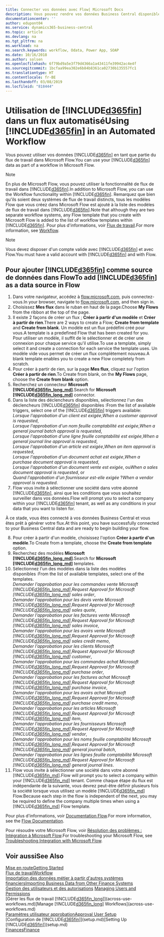 ```yaml
---
title: Connecter vos données avec Flow| Microsoft Docs
description: Vous pouvez rendre vos données Business Central disponibles sous forme de source de données et spécifier une URL OData de vos services Web pour générer un flux de travail automatisé.
documentationcenter: ''
author: edupont04
ms.service: dynamics365-business-central
ms.topic: article
ms.devlang: na
ms.tgt_pltfrm: na
ms.workload: na
ms.search.keywords: workflow, Odata, Power App, SOAP
ms.date: 10/16/2018
ms.author: solsen
ms.openlocfilehash: 6f79bd9a5e3f79d4366a1a43411fe39942ac4e4f
ms.sourcegitcommit: 1bcfaa99ea302e6b84b8361ca02730b135557fc1
ms.translationtype: HT
ms.contentlocale: fr-BE
ms.lasthandoff: 03/08/2019
ms.locfileid: "818444"
---
```

# <a name="using-included365finincludesd365finmdmd-in-an-automated-workflow"></a><span data-ttu-id="ecc45-103">Utilisation de [!INCLUDE[d365fin](includes/d365fin_md.md)] dans un flux automatisé</span><span class="sxs-lookup"><span data-stu-id="ecc45-103">Using [!INCLUDE[d365fin](includes/d365fin_md.md)] in an Automated Workflow</span></span>
<span data-ttu-id="ecc45-104">Vous pouvez utiliser vos données [!INCLUDE[d365fin](includes/d365fin_md.md)] en tant que partie du flux de travail dans Microsoft Flow.</span><span class="sxs-lookup"><span data-stu-id="ecc45-104">You can use your [!INCLUDE[d365fin](includes/d365fin_md.md)] data as part of a workflow in Microsoft Flow.</span></span>

> [!NOTE]
> <span data-ttu-id="ecc45-105">En plus de Microsoft Flow, vous pouvez utiliser la fonctionnalité de flux de travail dans [!INCLUDE[d365fin](includes/d365fin_md.md)].</span><span class="sxs-lookup"><span data-stu-id="ecc45-105">In addition to Microsoft Flow, you can use the Workflow functionality within [!INCLUDE[d365fin](includes/d365fin_md.md)].</span></span> <span data-ttu-id="ecc45-106">Remarquez que bien qu'ils soient deux systèmes de flux de travail distincts, tous les modèles Flow que vous créez dans Microsoft Flow est ajouté à la liste des modèles de flux de travail dans [!INCLUDE[d365fin](includes/d365fin_md.md)].</span><span class="sxs-lookup"><span data-stu-id="ecc45-106">Note that although they are two separate workflow systems, any Flow template that you create with Microsoft Flow is added to the list of workflow templates within [!INCLUDE[d365fin](includes/d365fin_md.md)].</span></span> <span data-ttu-id="ecc45-107">Pour plus d'informations, voir [Flux de travail](across-workflow.md).</span><span class="sxs-lookup"><span data-stu-id="ecc45-107">For more information, see [Workflow](across-workflow.md).</span></span>  

> [!NOTE]  
>   <span data-ttu-id="ecc45-108">Vous devez disposer d'un compte valide avec [!INCLUDE[d365fin](includes/d365fin_md.md)] et avec Flow.</span><span class="sxs-lookup"><span data-stu-id="ecc45-108">You must have a valid account with [!INCLUDE[d365fin](includes/d365fin_md.md)] and with Flow.</span></span>  

## <a name="to-add-included365finincludesd365finmdmd-as-a-data-source-in-flow"></a><span data-ttu-id="ecc45-109">Pour ajouter [!INCLUDE[d365fin](includes/d365fin_md.md)] comme source de données dans Flow</span><span class="sxs-lookup"><span data-stu-id="ecc45-109">To add [!INCLUDE[d365fin](includes/d365fin_md.md)] as a data source in Flow</span></span>
1. <span data-ttu-id="ecc45-110">Dans votre navigateur, accédez à [flow.microsoft.com](https://flow.microsoft.com/en-us/), puis connectez-vous.</span><span class="sxs-lookup"><span data-stu-id="ecc45-110">In your browser, navigate to [flow.microsoft.com](https://flow.microsoft.com/en-us/), and then sign in.</span></span>
2. <span data-ttu-id="ecc45-111">Choisissez **Mes flux** dans le ruban en haut de la page.</span><span class="sxs-lookup"><span data-stu-id="ecc45-111">Choose **My Flows** from the ribbon at the top of the page.</span></span>
3. <span data-ttu-id="ecc45-112">Il existe 2 façons de créer un flux ; **Créer à partir d'un modèle** et **Créer à partir de rien**.</span><span class="sxs-lookup"><span data-stu-id="ecc45-112">There are 2 ways to create a Flow; **Create from template** and **Create from blank**.</span></span> <span data-ttu-id="ecc45-113">Un modèle est un flux prédéfini créé pour vous.</span><span class="sxs-lookup"><span data-stu-id="ecc45-113">A template is a predefined Flow that has been created for you.</span></span>  <span data-ttu-id="ecc45-114">Pour utiliser un modèle, il suffit de le sélectionner et de créer une connexion pour chaque service qu'il utilise.</span><span class="sxs-lookup"><span data-stu-id="ecc45-114">To use a template, simply select it and create a connection for each service the template uses.</span></span> <span data-ttu-id="ecc45-115">Un modèle vide vous permet de créer un flux complètement nouveau.</span><span class="sxs-lookup"><span data-stu-id="ecc45-115">A blank template enables you to create a new Flow completely from scratch.</span></span>
4. <span data-ttu-id="ecc45-116">Pour créer à partir de rien, sur la page **Mes flux**, cliquez sur l'option **Créer à partir de rien**.</span><span class="sxs-lookup"><span data-stu-id="ecc45-116">To Create from blank, on the **My Flows** page, choose the **Create from blank** option.</span></span>
5. <span data-ttu-id="ecc45-117">Recherchez un connecteur **Microsoft [!INCLUDE[d365fin_long_md](includes/d365fin_long_md.md)]**.</span><span class="sxs-lookup"><span data-stu-id="ecc45-117">Search for **Microsoft [!INCLUDE[d365fin_long_md](includes/d365fin_long_md.md)]** connector.</span></span>
6. <span data-ttu-id="ecc45-118">Dans la liste des déclencheurs disponibles, sélectionnez l'un des déclencheurs [!INCLUDE[d365fin](includes/d365fin_md.md)] disponibles :</span><span class="sxs-lookup"><span data-stu-id="ecc45-118">From the list of available triggers, select one of the [!INCLUDE[d365fin](includes/d365fin_md.md)] triggers available:</span></span>  
    <span data-ttu-id="ecc45-119">*Lorsque l'approbation d'un client est exigée*,</span><span class="sxs-lookup"><span data-stu-id="ecc45-119">*When a customer approval is requested*,</span></span>  
    <span data-ttu-id="ecc45-120">*Lorsque l'approbation d'un nom feuille comptabilité est exigée*,</span><span class="sxs-lookup"><span data-stu-id="ecc45-120">*When a general journal batch approval is requested*,</span></span>  
    <span data-ttu-id="ecc45-121">*Lorsque l'approbation d'une ligne feuille comptabilité est exigée*,</span><span class="sxs-lookup"><span data-stu-id="ecc45-121">*When a general journal line approval is requested*,</span></span>  
    <span data-ttu-id="ecc45-122">*Lorsque l'approbation d'un article est exigée*,</span><span class="sxs-lookup"><span data-stu-id="ecc45-122">*When an item approval is requested*,</span></span>  
    <span data-ttu-id="ecc45-123">*Lorsque l'approbation d'un document achat est exigée*,</span><span class="sxs-lookup"><span data-stu-id="ecc45-123">*When a purchase document approval is requested*,</span></span>  
    <span data-ttu-id="ecc45-124">*Lorsque l'approbation d'un document vente est exigée*, ou</span><span class="sxs-lookup"><span data-stu-id="ecc45-124">*When a sales document approval is requested*, or</span></span>  
    <span data-ttu-id="ecc45-125">*Quand l'approbation d'un fournisseur est-elle exigée* ?</span><span class="sxs-lookup"><span data-stu-id="ecc45-125">*When a vendor approval is requested*.</span></span>
7. <span data-ttu-id="ecc45-126">Flow vous invite à sélectionner une société dans votre abonné [!INCLUDE[d365fin](includes/d365fin_md.md)], ainsi que les conditions que vous souhaitez surveiller dans vos données.</span><span class="sxs-lookup"><span data-stu-id="ecc45-126">Flow will prompt you to select a company within your [!INCLUDE[d365fin](includes/d365fin_md.md)] tenant, as well as any conditions in your data that you want to listen for.</span></span>

<span data-ttu-id="ecc45-127">À ce stade, vous êtes connecté à vos données Business Central et vous êtes prêt à générer votre flux.</span><span class="sxs-lookup"><span data-stu-id="ecc45-127">At this point, you have successfully connected to your Business Central data and are ready to begin building your flow.</span></span>

8. <span data-ttu-id="ecc45-128">Pour créer à partir d'un modèle, choisissez l'option **Créer à partir d'un modèle**.</span><span class="sxs-lookup"><span data-stu-id="ecc45-128">To Create from a template, choose the **Create from template** option.</span></span>
9. <span data-ttu-id="ecc45-129">Recherchez des modèles **Microsoft [!INCLUDE[d365fin_long_md](includes/d365fin_long_md.md)]**.</span><span class="sxs-lookup"><span data-stu-id="ecc45-129">Search for **Microsoft [!INCLUDE[d365fin_long_md](includes/d365fin_long_md.md)]** templates.</span></span>
10. <span data-ttu-id="ecc45-130">Sélectionnez l'un des modèles dans la liste des modèles disponibles :</span><span class="sxs-lookup"><span data-stu-id="ecc45-130">From the list of available templates, select one of the templates.</span></span>  
    <span data-ttu-id="ecc45-131">*Demander l'approbation pour les commandes vente Microsoft [!INCLUDE[d365fin_long_md](includes/d365fin_long_md.md)]*,</span><span class="sxs-lookup"><span data-stu-id="ecc45-131">*Request Approval for Microsoft [!INCLUDE[d365fin_long_md](includes/d365fin_long_md.md)] sales order*,</span></span>  
    <span data-ttu-id="ecc45-132">*Demander l'approbation pour les devis vente Microsoft [!INCLUDE[d365fin_long_md](includes/d365fin_long_md.md)]*,</span><span class="sxs-lookup"><span data-stu-id="ecc45-132">*Request Approval for Microsoft [!INCLUDE[d365fin_long_md](includes/d365fin_long_md.md)] sales quote*,</span></span>  
    <span data-ttu-id="ecc45-133">*Demander l'approbation pour les factures vente Microsoft [!INCLUDE[d365fin_long_md](includes/d365fin_long_md.md)]*,</span><span class="sxs-lookup"><span data-stu-id="ecc45-133">*Request Approval for Microsoft [!INCLUDE[d365fin_long_md](includes/d365fin_long_md.md)] sales invoice*,</span></span>  
    <span data-ttu-id="ecc45-134">*Demander l'approbation pour les avoirs vente Microsoft [!INCLUDE[d365fin_long_md](includes/d365fin_long_md.md)]*,</span><span class="sxs-lookup"><span data-stu-id="ecc45-134">*Request Approval for Microsoft [!INCLUDE[d365fin_long_md](includes/d365fin_long_md.md)] sales credit memo*,</span></span>  
    <span data-ttu-id="ecc45-135">*Demander l'approbation pour les clients Microsoft [!INCLUDE[d365fin_long_md](includes/d365fin_long_md.md)]*,</span><span class="sxs-lookup"><span data-stu-id="ecc45-135">*Request Approval for Microsoft [!INCLUDE[d365fin_long_md](includes/d365fin_long_md.md)] customer*,</span></span>  
    <span data-ttu-id="ecc45-136">*Demander l'approbation pour les commandes achat Microsoft [!INCLUDE[d365fin_long_md](includes/d365fin_long_md.md)]*,</span><span class="sxs-lookup"><span data-stu-id="ecc45-136">*Request Approval for Microsoft [!INCLUDE[d365fin_long_md](includes/d365fin_long_md.md)] purchase order*,</span></span>  
    <span data-ttu-id="ecc45-137">*Demander l'approbation pour les factures achat Microsoft [!INCLUDE[d365fin_long_md](includes/d365fin_long_md.md)]*,</span><span class="sxs-lookup"><span data-stu-id="ecc45-137">*Request Approval for Microsoft [!INCLUDE[d365fin_long_md](includes/d365fin_long_md.md)] purchase invoice*,</span></span>  
    <span data-ttu-id="ecc45-138">*Demander l'approbation pour les avoirs achat Microsoft [!INCLUDE[d365fin_long_md](includes/d365fin_long_md.md)]*,</span><span class="sxs-lookup"><span data-stu-id="ecc45-138">*Request Approval for Microsoft [!INCLUDE[d365fin_long_md](includes/d365fin_long_md.md)] purchase credit memo*,</span></span>  
    <span data-ttu-id="ecc45-139">*Demander l'approbation pour les articles Microsoft [!INCLUDE[d365fin_long_md](includes/d365fin_long_md.md)]*,</span><span class="sxs-lookup"><span data-stu-id="ecc45-139">*Request Approval for Microsoft [!INCLUDE[d365fin_long_md](includes/d365fin_long_md.md)] item*,</span></span>  
    <span data-ttu-id="ecc45-140">*Demander l'approbation pour les fournisseurs Microsoft [!INCLUDE[d365fin_long_md](includes/d365fin_long_md.md)]*,</span><span class="sxs-lookup"><span data-stu-id="ecc45-140">*Request Approval for Microsoft [!INCLUDE[d365fin_long_md](includes/d365fin_long_md.md)] vendor*,</span></span>  
    <span data-ttu-id="ecc45-141">*Demander l'approbation pour les noms feuille comptabilité Microsoft [!INCLUDE[d365fin_long_md](includes/d365fin_long_md.md)]*,</span><span class="sxs-lookup"><span data-stu-id="ecc45-141">*Request Approval for Microsoft [!INCLUDE[d365fin_long_md](includes/d365fin_long_md.md)] general journal batch*,</span></span>  
    <span data-ttu-id="ecc45-142">*Demander l'approbation pour les lignes feuille comptabilité Microsoft [!INCLUDE[d365fin_long_md](includes/d365fin_long_md.md)]*.</span><span class="sxs-lookup"><span data-stu-id="ecc45-142">*Request Approval for Microsoft [!INCLUDE[d365fin_long_md](includes/d365fin_long_md.md)] general journal lines*.</span></span>  
11. <span data-ttu-id="ecc45-143">Flow vous invite à sélectionner une société dans votre abonné [!INCLUDE[d365fin_md](includes/d365fin_md.md)].</span><span class="sxs-lookup"><span data-stu-id="ecc45-143">Flow will prompt you to select a company within your [!INCLUDE[d365fin_md](includes/d365fin_md.md)] tenant.</span></span> <span data-ttu-id="ecc45-144">Comme chaque étape du flux est indépendante de la suivante, vous devrez peut-être définir plusieurs fois la société lorsque vous utilisez un modèle [!INCLUDE[d365fin_md](includes/d365fin_md.md)] Flow.</span><span class="sxs-lookup"><span data-stu-id="ecc45-144">Because each step in the flow is independent of the next, you may be required to define the company multiple times when using a [!INCLUDE[d365fin_md](includes/d365fin_md.md)] Flow template.</span></span>

<span data-ttu-id="ecc45-145">Pour plus d'informations, voir [Documentation Flow](https://docs.microsoft.com/en-us/flow/getting-started).</span><span class="sxs-lookup"><span data-stu-id="ecc45-145">For more information, see the [Flow Documentation](https://docs.microsoft.com/en-us/flow/getting-started).</span></span>

<span data-ttu-id="ecc45-146">Pour résoudre votre Microsoft Flow, voir [Résolution des problèmes : Intégration à Microsoft Flow](across-troubleshooting-how-use-financials-data-source-flow.md).</span><span class="sxs-lookup"><span data-stu-id="ecc45-146">For troubleshooting your Microsoft Flow, see [Troubleshooting Integration with Microsoft Flow](across-troubleshooting-how-use-financials-data-source-flow.md).</span></span>

## <a name="see-also"></a><span data-ttu-id="ecc45-147">Voir aussi</span><span class="sxs-lookup"><span data-stu-id="ecc45-147">See Also</span></span>
[<span data-ttu-id="ecc45-148">Mise en route</span><span class="sxs-lookup"><span data-stu-id="ecc45-148">Getting Started</span></span>](product-get-started.md)  
[<span data-ttu-id="ecc45-149">Flux de travail</span><span class="sxs-lookup"><span data-stu-id="ecc45-149">Workflow</span></span>](across-workflow.md)  
[<span data-ttu-id="ecc45-150">Importation des données métier à partir d'autres systèmes financiers</span><span class="sxs-lookup"><span data-stu-id="ecc45-150">Importing Business Data from Other Finance Systems</span></span>](across-import-data-configuration-packages.md)  
<span data-ttu-id="ecc45-151">[Gestion des utilisateurs et des autorisations](ui-how-users-permissions.md) </span><span class="sxs-lookup"><span data-stu-id="ecc45-151">[Managing Users and Permissions](ui-how-users-permissions.md) </span></span>  
<span data-ttu-id="ecc45-152">[Gérer les flux de travail [!INCLUDE[d365fin_long](includes/d365fin_long_md.md)]](across-use-workflows.md)</span><span class="sxs-lookup"><span data-stu-id="ecc45-152">[Manage [!INCLUDE[d365fin_long](includes/d365fin_long_md.md)] Workflows](across-use-workflows.md)</span></span>  
[<span data-ttu-id="ecc45-153">Paramètres utilisateur approbation</span><span class="sxs-lookup"><span data-stu-id="ecc45-153">Approval User Setup</span></span>](across-how-to-set-up-approval-users.md)  
<span data-ttu-id="ecc45-154">[Configuration de [!INCLUDE[d365fin](includes/d365fin_md.md)]](setup.md)</span><span class="sxs-lookup"><span data-stu-id="ecc45-154">[Setting Up [!INCLUDE[d365fin](includes/d365fin_md.md)]](setup.md)</span></span>  
[<span data-ttu-id="ecc45-155">Finances</span><span class="sxs-lookup"><span data-stu-id="ecc45-155">Finance</span></span>](finance.md)  
